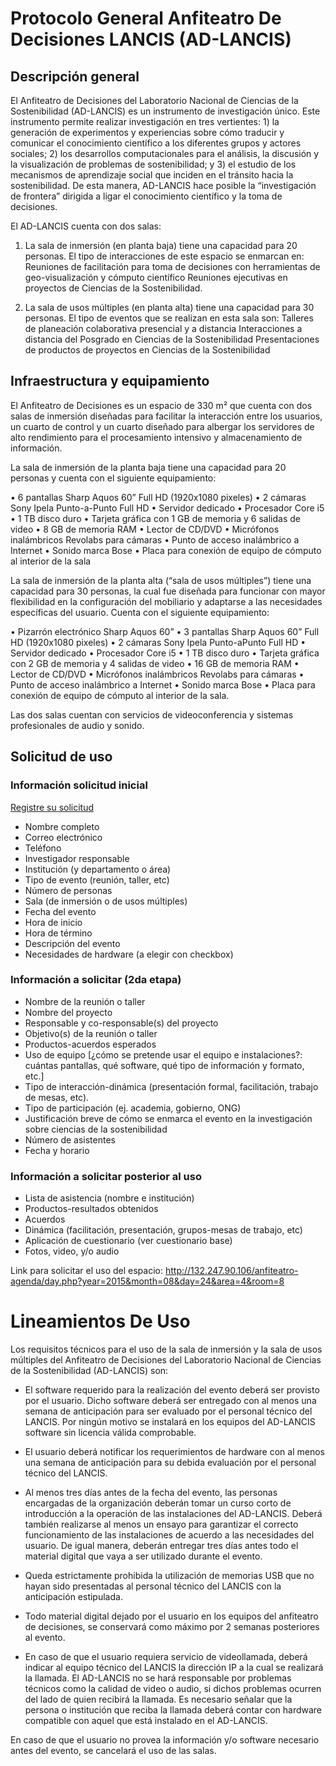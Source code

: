 # Protocolo General Anfiteatro De Decisiones LANCIS (AD-LANCIS)


## Descripción general

El Anfiteatro de Decisiones del Laboratorio Nacional de Ciencias de la
Sostenibilidad (AD-LANCIS) es un instrumento de investigación
único. Este instrumento permite realizar investigación en tres
vertientes: 1) la generación de experimentos y experiencias sobre cómo
traducir y comunicar el conocimiento científico a los diferentes
grupos y actores sociales; 2) los desarrollos computacionales para el
análisis, la discusión y la visualización de problemas de
sostenibilidad; y 3) el estudio de los mecanismos de aprendizaje
social que inciden en el tránsito hacia la sostenibilidad. De esta
manera, AD-LANCIS hace posible la “investigación de frontera” dirigida
a ligar el conocimiento científico y la toma de decisiones.


El AD-LANCIS cuenta con dos salas: 

1. La sala de inmersión (en planta baja) tiene una capacidad para 20
   personas. El tipo de interacciones de este espacio se enmarcan en:
   Reuniones de facilitación para toma de decisiones con herramientas de
   geo-visualización y cómputo científico Reuniones ejecutivas en
   proyectos de Ciencias de la Sostenibilidad.

2. La sala de usos múltiples (en planta alta) tiene una capacidad para
   30 personas. El tipo de eventos que se realizan en esta sala son:
   Talleres de planeación colaborativa presencial y a distancia
   Interacciones a distancia del Posgrado en Ciencias de la
   Sostenibilidad Presentaciones de productos de proyectos en Ciencias
   de la Sostenibilidad




## Infraestructura y equipamiento

El Anfiteatro de Decisiones es un espacio de 330 m² que cuenta con dos salas
de inmersión diseñadas para facilitar la interacción entre los usuarios, un
cuarto de control y un cuarto diseñado para albergar los servidores de alto
rendimiento para el procesamiento intensivo y almacenamiento de información.

La sala de inmersión de la planta baja tiene una capacidad para 20
personas y cuenta con el siguiente equipamiento:

• 6 pantallas Sharp Aquos 60” Full HD (1920x1080 pixeles)
• 2 cámaras Sony Ipela Punto-a-Punto Full HD
• Servidor dedicado
• Procesador Core i5
• 1 TB disco duro
• Tarjeta gráfica con 1 GB de memoria y 6 salidas de video
• 8 GB de memoria RAM
• Lector de CD/DVD
• Micrófonos inalámbricos Revolabs para cámaras
• Punto de acceso inalámbrico a Internet
• Sonido marca Bose
• Placa para conexión de equipo de cómputo al interior de la sala

La sala de inmersión de la planta alta (“sala de usos múltiples”)
tiene una capacidad para 30 personas, la cual fue diseñada para
funcionar con mayor flexibilidad en la configuración del mobiliario y
adaptarse a las necesidades específicas del usuario. Cuenta con el
siguiente equipamiento:

• Pizarrón electrónico Sharp Aquos 60”
• 3 pantallas Sharp Aquos 60” Full HD (1920x1080 pixeles)
• 2 cámaras Sony Ipela Punto-aPunto Full HD
• Servidor dedicado
• Procesador Core i5
• 1 TB disco duro
• Tarjeta gráfica con 2 GB de memoria y 4 salidas de video
• 16 GB de memoria RAM
• Lector de CD/DVD
• Micrófonos inalámbricos Revolabs para cámaras
• Punto de acceso inalámbrico a Internet
• Sonido marca Bose
• Placa para conexión de equipo de cómputo al interior de la sala.

Las dos salas cuentan con servicios de videoconferencia y sistemas
profesionales de audio y sonido.




## Solicitud de uso

### Información solicitud inicial

[Registre su solicitud](https://docs.google.com/forms/d/e/1FAIpQLSdovXZKgmRK0jLBtchJvMHdWRusepjlrK5JT3CUBdJj1l5haQ/viewform)

- Nombre completo
- Correo electrónico
- Teléfono
- Investigador responsable
- Institución (y departamento o área)
- Tipo de evento (reunión, taller, etc)
- Número de personas
- Sala (de inmersión o de usos múltiples)
- Fecha del evento
- Hora de inicio
- Hora de término
- Descripción del evento
- Necesidades de hardware (a elegir con checkbox)

### Información a solicitar (2da etapa)
- Nombre de la reunión o taller
- Nombre del proyecto
- Responsable y co-responsable(s) del proyecto
- Objetivo(s) de la reunión o taller
- Productos-acuerdos esperados 
- Uso de equipo [¿cómo se pretende usar el equipo e instalaciones?: cuántas pantallas, qué software, qué tipo de información y formato, etc.] 
- Tipo de interacción-dinámica (presentación formal, facilitación, trabajo de mesas, etc).
- Tipo de participación (ej. academia, gobierno, ONG)
- Justificación breve de cómo se enmarca el evento en la investigación sobre ciencias de la sostenibilidad
- Número de asistentes
- Fecha y horario

### Información a solicitar posterior al uso
- Lista de asistencia (nombre e institución)
- Productos-resultados obtenidos
- Acuerdos
- Dinámica (facilitación, presentación, grupos-mesas de trabajo, etc)
- Aplicación de cuestionario (ver cuestionario base)
- Fotos, video, y/o audio

Link para solicitar el uso del espacio: http://132.247.90.106/anfiteatro-agenda/day.php?year=2015&month=08&day=24&area=4&room=8


# Lineamientos De Uso

Los requisitos técnicos para el uso de la sala de inmersión y la sala
de usos múltiples del Anfiteatro de Decisiones del Laboratorio
Nacional de Ciencias de la Sostenibilidad (AD-LANCIS) son:

- El software requerido para la realización del evento deberá ser
  provisto por el usuario. Dicho software deberá ser entregado con al
  menos una semana de anticipación para ser evaluado por el personal
  técnico del LANCIS. Por ningún motivo se instalará en los equipos
  del AD-LANCIS software sin licencia válida comprobable.

- El usuario deberá notificar los requerimientos de hardware con al
  menos una semana de anticipación para su debida evaluación por el
  personal técnico del LANCIS.

- Al menos tres días antes de la fecha del evento, las personas
  encargadas de la organización deberán tomar un curso corto de
  introducción a la operación de las instalaciones del
  AD-LANCIS. Deberá también realizarse al menos un ensayo para
  garantizar el correcto funcionamiento de las instalaciones de
  acuerdo a las necesidades del usuario. De igual manera, deberán
  entregar tres días antes todo el material digital que vaya a ser
  utilizado durante el evento.

- Queda estrictamente prohibida la utilización de memorias USB que no
  hayan sido presentadas al personal técnico del LANCIS con la
  anticipación estipulada.

- Todo material digital dejado por el usuario en los equipos del
  anfiteatro de decisiones, se conservará como máximo por 2 semanas
  posteriores al evento.

- En caso de que el usuario requiera servicio de videollamada, deberá
  indicar al equipo técnico del LANCIS la dirección IP a la cual se
  realizará la llamada. El AD-LANCIS no se hará responsable por
  problemas técnicos como la calidad de video o audio, si dichos
  problemas ocurren del lado de quien recibirá la llamada. Es
  necesario señalar que la persona o institución que reciba la llamada
  deberá contar con hardware compatible con aquel que está instalado
  en el AD-LANCIS.


En caso de que el usuario no provea la información y/o software
necesario antes del evento, se cancelará el uso de las salas.


